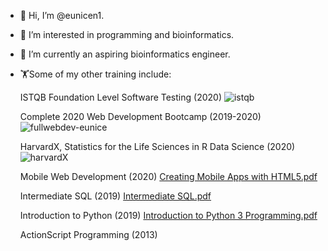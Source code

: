 - 👋 Hi, I’m @eunicen1.
- 👀 I’m interested in programming and bioinformatics. 
- 🌱 I’m currently an aspiring bioinformatics engineer. 
- 🏋️Some of my other training include: 
     
     ISTQB Foundation Level Software Testing (2020)
     ![istqb](https://user-images.githubusercontent.com/42991373/116961474-a7623080-ac60-11eb-9d02-43a291ecdb72.PNG)     
      
     Complete 2020 Web Development Bootcamp (2019-2020)
     ![fullwebdev-eunice](https://user-images.githubusercontent.com/42991373/116961279-286cf800-ac60-11eb-868a-bfa69b34b3c9.jpg)
      
     HarvardX, Statistics for the Life Sciences in R Data Science (2020)
     ![harvardX](https://user-images.githubusercontent.com/42991373/118385893-517e7880-b5d0-11eb-86cf-266d6c093396.PNG)

     Mobile Web Development (2020)
     [Creating Mobile Apps with HTML5.pdf](https://github.com/eunicen1/eunicen1/files/6488715/Creating.Mobile.Apps.with.HTML5.pdf)

     Intermediate SQL (2019)
     [Intermediate SQL.pdf](https://github.com/eunicen1/eunicen1/files/6488716/Intermediate.SQL.pdf)
      
     Introduction to Python (2019)
     [Introduction to Python 3 Programming.pdf](https://github.com/eunicen1/eunicen1/files/6488717/Introduction.to.Python.3.Programming.pdf)
      
     ActionScript Programming (2013)
      





